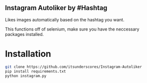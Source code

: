 ## Instagram Autoliker by #Hashtag

Likes images automatically based on the hashtag you want.

This functions off of selenium, make sure you have the neccessary packages installed.

# Installation
```sh
git clone https://github.com/itsunderscores/Instagram-Autoliker
pip install requirements.txt
python instagram.py
```
